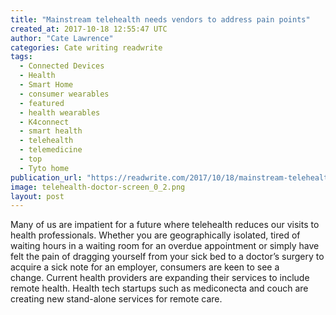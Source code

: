 ```yaml
---
title: "Mainstream telehealth needs vendors to address pain points"
created_at: 2017-10-18 12:55:47 UTC
author: "Cate Lawrence"
categories: Cate writing readwrite
tags: 
  - Connected Devices
  - Health
  - Smart Home
  - consumer wearables
  - featured
  - health wearables
  - K4connect
  - smart health
  - telehealth
  - telemedicine
  - top
  - Tyto home
publication_url: "https://readwrite.com/2017/10/18/mainstream-telehealth-needs-help/"
image: telehealth-doctor-screen_0_2.png
layout: post
---
```

Many of us are impatient for a future where telehealth reduces our visits to health professionals. Whether you are geographically isolated, tired of waiting hours in a waiting room for an overdue appointment or simply have felt the pain of dragging yourself from your sick bed to a doctor’s surgery to acquire a sick note for an employer, consumers are keen to see a change.&nbsp;Current health providers are expanding their services to include remote health. Health tech startups such as&nbsp;mediconecta&nbsp;and couch&nbsp;are creating new stand-alone services for remote care.


